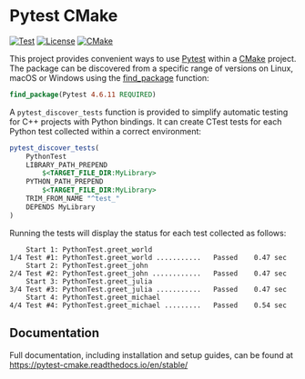 # Pytest CMake

[![Test](https://github.com/buddly27/pytest-cmake/actions/workflows/test.yml/badge.svg?branch=main)](https://github.com/buddly27/pytest-cmake/actions/workflows/test.yml)
[![License](https://img.shields.io/badge/License-MIT-yellow.svg)](https://opensource.org/licenses/MIT)
[![CMake](https://img.shields.io/badge/CMake-3.20...3.25-blue.svg)](https://cmake.org)

This project provides convenient ways to use [Pytest](https://docs.pytest.org/)
within a [CMake](https://cmake.org/) project. The package can be discovered from a specific range of
versions on Linux, macOS or Windows using the
[find_package](https://cmake.org/cmake/help/latest/command/find_package.html)
function:

```cmake
find_package(Pytest 4.6.11 REQUIRED)
```

A ``pytest_discover_tests`` function is provided to simplify automatic
testing for C++ projects with Python bindings. It can create CTest tests
for each Python test collected within a correct environment:

```cmake
pytest_discover_tests(
    PythonTest
    LIBRARY_PATH_PREPEND
        $<TARGET_FILE_DIR:MyLibrary>
    PYTHON_PATH_PREPEND
        $<TARGET_FILE_DIR:MyLibrary>
    TRIM_FROM_NAME "^test_"
    DEPENDS MyLibrary
)
```

Running the tests will display the status for each test collected as follows:

```console
    Start 1: PythonTest.greet_world
1/4 Test #1: PythonTest.greet_world ...........   Passed    0.47 sec
    Start 2: PythonTest.greet_john
2/4 Test #2: PythonTest.greet_john ............   Passed    0.47 sec
    Start 3: PythonTest.greet_julia
3/4 Test #3: PythonTest.greet_julia ...........   Passed    0.47 sec
    Start 4: PythonTest.greet_michael
4/4 Test #4: PythonTest.greet_michael .........   Passed    0.54 sec
```

## Documentation

Full documentation, including installation and setup guides, can be found at
https://pytest-cmake.readthedocs.io/en/stable/